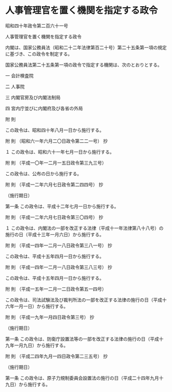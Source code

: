 # 人事管理官を置く機関を指定する政令

昭和四十年政令第二百六十一号

人事管理官を置く機関を指定する政令

内閣は、国家公務員法（昭和二十二年法律第百二十号）第二十五条第一項の規定に基づき、この政令を制定する。

国家公務員法第二十五条第一項の政令で指定する機関は、次のとおりとする。

一 会計検査院

二 人事院

三 内閣官房及び内閣法制局

四 宮内庁並びに内閣府及び各省の外局

附 則

この政令は、昭和四十年八月一日から施行する。

附 則 （昭和六一年六月二〇日政令第二二一号） 抄

１ この政令は、昭和六十一年七月一日から施行する。

附 則 （平成一〇年一二月一五日政令第三九三号）

この政令は、公布の日から施行する。

附 則 （平成一二年六月七日政令第二四四号） 抄

（施行期日）

第一条 この政令は、平成十二年七月一日から施行する。

附 則 （平成一二年六月七日政令第三〇四号） 抄

１ この政令は、内閣法の一部を改正する法律（平成十一年法律第八十八号）の施行の日（平成十三年一月六日）から施行する。

附 則 （平成一四年一二月一八日政令第三八一号） 抄

この政令は、平成十五年四月一日から施行する。

附 則 （平成一四年一二月一八日政令第三八三号） 抄

この政令は、平成十五年四月一日から施行する。

附 則 （平成一五年一二月一二日政令第五一四号）

この政令は、司法試験法及び裁判所法の一部を改正する法律の施行の日（平成十六年一月一日）から施行する。

附 則 （平成一九年一月四日政令第三号） 抄

（施行期日）

第一条 この政令は、防衛庁設置法等の一部を改正する法律の施行の日（平成十九年一月九日）から施行する。

附 則 （平成二四年九月一四日政令第二三五号） 抄

（施行期日）

第一条 この政令は、原子力規制委員会設置法の施行の日（平成二十四年九月十九日）から施行する。
